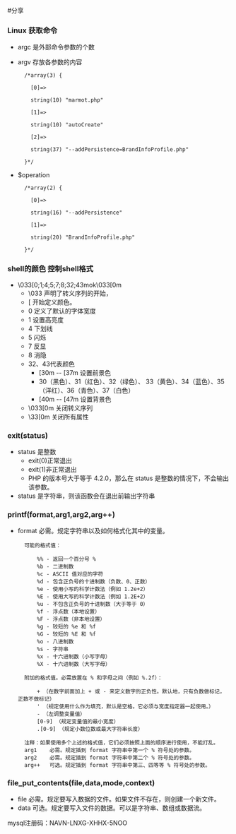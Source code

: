 #分享

### Linux 获取命令
* argc 是外部命令参数的个数
* argv 存放各参数的内容

		/*array(3) {

		  [0]=>
		
		  string(10) "marmot.php"
		
		  [1]=>
		
		  string(10) "autoCreate"
		
		  [2]=>
		
		  string(37) "--addPersistence=BrandInfoProfile.php"
		
		}*/
* $operation

		/*array(2) {
		
		  [0]=>
		
		  string(16) "--addPersistence"
		
		  [1]=>
		
		  string(20) "BrandInfoProfile.php"
		
		}*/

### shell的颜色 控制shell格式
* \033[0;1;4;5;7;8;32;43mok\033[0m  
	* \033 声明了转义序列的开始，
	* [ 开始定义颜色。 
	* 0 定义了默认的字体宽度
	* 1 设置高亮度 
	* 4 下划线
	* 5 闪烁
	* 7 反显
	* 8 消隐
	* 32、43代表颜色  
		* [30m -- [37m 设置前景色 
		* 30（黑色）、31（红色）、32（绿色）、 33（黄色）、34（蓝色）、35（洋红）、36（青色）、37（白色）
		* [40m -- [47m 设置背景色 
	* \033[0m 关闭转义序列
	* \33[0m 关闭所有属性 

### exit(status)
* status 是整数
	* exit(0)正常退出 
	* exit(1)非正常退出
	* PHP 的版本号大于等于 4.2.0，那么在 status 是整数的情况下，不会输出该参数。
* status 是字符串，则该函数会在退出前输出字符串

### printf(format,arg1,arg2,arg++)
* format 必需。规定字符串以及如何格式化其中的变量。

		可能的格式值：
		
		    %% - 返回一个百分号 %
		    %b - 二进制数
		    %c - ASCII 值对应的字符
		    %d - 包含正负号的十进制数（负数、0、正数）
		    %e - 使用小写的科学计数法（例如 1.2e+2）
		    %E - 使用大写的科学计数法（例如 1.2E+2）
		    %u - 不包含正负号的十进制数（大于等于 0）
		    %f - 浮点数（本地设置）
		    %F - 浮点数（非本地设置）
		    %g - 较短的 %e 和 %f
		    %G - 较短的 %E 和 %f
		    %o - 八进制数
		    %s - 字符串
		    %x - 十六进制数（小写字母）
		    %X - 十六进制数（大写字母）

		附加的格式值。必需放置在 % 和字母之间（例如 %.2f）：
		
		    + （在数字前面加上 + 或 - 来定义数字的正负性。默认地，只有负数做标记，正数不做标记）
		    ' （规定使用什么作为填充，默认是空格。它必须与宽度指定器一起使用。）
		    - （左调整变量值）
		    [0-9] （规定变量值的最小宽度）
		    .[0-9] （规定小数位数或最大字符串长度）

		注释：如果使用多个上述的格式值，它们必须按照上面的顺序进行使用，不能打乱。
		arg1 	必需。规定插到 format 字符串中第一个 % 符号处的参数。
		arg2 	必需。规定插到 format 字符串中第二个 % 符号处的参数。
		arg++ 	可选。规定插到 format 字符串中第三、四等等 % 符号处的参数。

### file\_put_contents(file,data,mode,context)
* file 	必需。规定要写入数据的文件。如果文件不存在，则创建一个新文件。
* data 	可选。规定要写入文件的数据。可以是字符串、数组或数据流。


mysql注册码：NAVN-LNXG-XHHX-5NOO